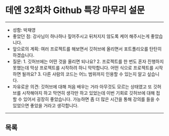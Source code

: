 # 데엔 32회차 Github 특강 마무리 설문
---
- 성함: 박재영
- 좋았던 점: 강사님이 하나하나 짚어주시고 뒤처지지 않도록 케어 해주시는게 좋았습니다.
- 앞으로의 계획: 여러 프로젝트를 해보면서 깃허브에 올리면서 포트폴리오를 탄탄히 하겠습니다.
- 질문: 1. 깃허브에는 어떤 것을 올리면 되나요?
        2. 프로젝트를 한 번도 혼자 진행하지 못했는데 막상 프로젝트를 시작하려 하니 막막합니다. 어떤 식으로 프로젝트를 시작하면 될까요?
        3. 다른 사람의 코드는 어느 범위까지 인용할 수 있는지 알고 싶습니다.
- 자유로운 의견: 깃허브에 대해 처음 배우는 거라 아무것도 모르는 상태였고 또 깃허브를 시작해야지 하고 막연히 생각만 하고 있었는데 이번 기회로 깃허브에 대해 접할 수 있어서 굉장히 좋았습니다. 가능하면 좀 더 많은 시간을 통해 강의를 들을 수 있었으면 좋았을 거라고 생각합니다.
----
## 목록
